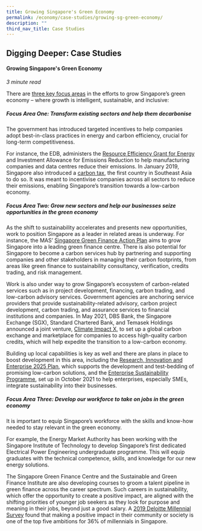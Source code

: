 ```yaml
---
title: Growing Singapore's Green Economy
permalink: /economy/case-studies/growing-sg-green-economy/
description: ""
third_nav_title: Case Studies
---
```

## Digging Deeper: Case Studies

#### Growing Singapore's Green Economy

<i>3 minute read</i>

There are [three key focus areas](https://www.mti.gov.sg/Newsroom/Speeches/2021/10/Speech-by-Minister-Gan-Kim-Yong-at-the-MTI-Singapore-Green-Plan-Conversation) in the efforts to grow Singapore’s green economy – where growth is intelligent, sustainable, and inclusive:

##### Focus Area One: Transform existing sectors and help them decarbonise 

The government has introduced targeted incentives to help companies adopt best-in-class practices in energy and carbon efficiency, crucial for long-term competitiveness. 

For instance, the EDB, administers the [Resource Efficiency Grant for Energy](https://www.edb.gov.sg/content/dam/edb-en/how-we-help/incentive-and-schemes/Information%252520-%252520Resource%252520Efficiency%252520Grant%252520for%252520Energy.pdf) and Investment Allowance for Emissions Reduction to help manufacturing companies and data centres reduce their emissions. In January 2019, Singapore also introduced a [carbon tax](https://www.nea.gov.sg/our-services/climate-change-energy-efficiency/climate-change/carbon-tax), the first country in Southeast Asia to do so. It was meant to incentivise companies across all sectors to reduce their emissions, enabling Singapore’s transition towards a low-carbon economy. 

##### Focus Area Two: Grow new sectors and help our businesses seize opportunities in the green economy

As the shift to sustainability accelerates and presents new opportunities, work to position Singapore as a leader in related areas is underway. For instance, the MAS’ [Singapore Green Finance Action Plan](https://www.mas.gov.sg/who-we-are/annual-reports/annual-report-2019-2020/greening-the-financial-system) aims to grow Singapore into a leading green finance centre. There is also potential for Singapore to become a carbon services hub by partnering and supporting companies and other stakeholders in managing their carbon footprints, from areas like green finance to sustainability consultancy, verification, credits trading, and risk management. 

  

Work is also under way to grow Singapore’s ecosystem of carbon-related services such as in project development, financing, carbon trading, and low-carbon advisory services. Government agencies are anchoring service providers that provide sustainability-related advisory, carbon project development, carbon trading, and assurance services to financial institutions and companies. In May 2021, DBS Bank, the Singapore Exchange (SGX), Standard Chartered Bank, and Temasek Holdings announced a joint venture, [Climate Impact X](https://www.dbs.com/newsroom/DBS_SGX_Standard_Chartered_and_Temasek_to_take_climate_action_through_global_carbon_exchange_and_marketplace), to set up a global carbon exchange and marketplace for companies to access high-quality carbon credits, which will help expedite the transition to a low-carbon economy. 

Building up local capabilities is key as well and there are plans in place to boost development in this area, including the [Research, Innovation and Enterprise 2025 Plan](https://www.nrf.gov.sg/rie2025-plan), which supports the development and test-bedding of promising low-carbon solutions, and the [Enterprise Sustainability Programme](https://www.channelnewsasia.com/singapore/enterprise-sustainability-programme-help-singapore-businesses-tap-green-economy-2214601), set up in October 2021 to help enterprises, especially SMEs, integrate sustainability into their businesses.  

##### Focus Area Three: Develop our workforce to take on jobs in the green economy

It is important to equip Singapore’s workforce with the skills and know-how needed to stay relevant in the green economy. 

For example, the Energy Market Authority has been working with the Singapore Institute of Technology to develop Singapore’s first dedicated Electrical Power Engineering undergraduate programme. This will equip graduates with the technical competence, skills, and knowledge for our new energy solutions.

The Singapore Green Finance Centre and the Sustainable and Green Finance Institute are also developing courses to groom a talent pipeline in green finance across the career spectrum. Such careers in sustainability, which offer the opportunity to create a positive impact, are aligned with the shifting priorities of younger job seekers as they look for purpose and meaning in their jobs, beyond just a good salary. A [2019 Deloitte Millennial Survey](https://www2.deloitte.com/content/dam/Deloitte/global/Documents/About-Deloitte/deloitte-2019-millennial-survey.pdf) found that making a positive impact in their community or society is one of the top five ambitions for 36% of millennials in Singapore.